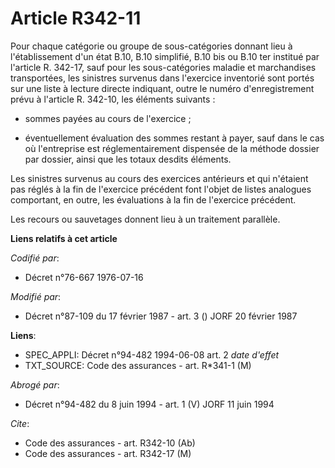 # Article R342-11

Pour chaque catégorie ou groupe de sous-catégories donnant lieu à l'établissement d'un état B.10, B.10 simplifié, B.10 bis ou
B.10 ter institué par l'article R. 342-17, sauf pour les sous-catégories maladie et marchandises transportées, les sinistres
survenus dans l'exercice inventorié sont portés sur une liste à lecture directe indiquant, outre le numéro d'enregistrement
prévu à l'article R. 342-10, les éléments suivants :

- sommes payées au cours de l'exercice ;

- éventuellement évaluation des sommes restant à payer, sauf dans le cas où l'entreprise est réglementairement dispensée de
la méthode dossier par dossier, ainsi que les totaux desdits éléments.

Les sinistres survenus au cours des exercices antérieurs et qui n'étaient pas réglés à la fin de l'exercice précédent font
l'objet de listes analogues comportant, en outre, les évaluations à la fin de l'exercice précédent.

Les recours ou sauvetages donnent lieu à un traitement parallèle.

**Liens relatifs à cet article**

_Codifié par_:

  - Décret n°76-667 1976-07-16

_Modifié par_:

  - Décret n°87-109 du 17 février 1987 - art. 3 () JORF 20 février 1987

**Liens**:

  - SPEC_APPLI: Décret n°94-482 1994-06-08 art. 2 *date d'effet*
  - TXT_SOURCE: Code des assurances - art. R*341-1 (M)

_Abrogé par_:

  - Décret n°94-482 du 8 juin 1994 - art. 1 (V) JORF 11 juin 1994

_Cite_:

  - Code des assurances - art. R342-10 (Ab)
  - Code des assurances - art. R342-17 (M)
